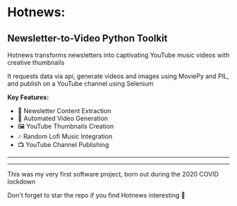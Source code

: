# Hotnews: 
## Newsletter-to-Video Python Toolkit

Hotnews transforms newsletters into captivating YouTube music videos with creative thumbnails

It requests data via api, generate videos and images using MoviePy and PIL, and publish on a YouTube channel using Selenium

**Key Features:**
- 📰 Newsletter Content Extraction
- 🎥 Automated Video Generation
- 🖼️ YouTube Thumbnails Creation
- 🎶 Random Lofi Music Integration
- 📺 YouTube Channel Publishing


---
---

This was my very first software project, born out during the 2020 COVID lockdown

Don't forget to star the repo if you find Hotnews interesting 🌟
